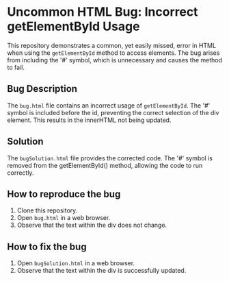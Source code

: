 # Uncommon HTML Bug: Incorrect getElementById Usage

This repository demonstrates a common, yet easily missed, error in HTML when using the `getElementById` method to access elements. The bug arises from including the '#' symbol, which is unnecessary and causes the method to fail.

## Bug Description
The `bug.html` file contains an incorrect usage of `getElementById`. The '#' symbol is included before the id, preventing the correct selection of the div element.  This results in the innerHTML not being updated.

## Solution
The `bugSolution.html` file provides the corrected code. The '#' symbol is removed from the getElementById() method, allowing the code to run correctly. 

## How to reproduce the bug
1. Clone this repository.
2. Open `bug.html` in a web browser.
3. Observe that the text within the div does not change.

## How to fix the bug
1. Open `bugSolution.html` in a web browser.
2. Observe that the text within the div is successfully updated.